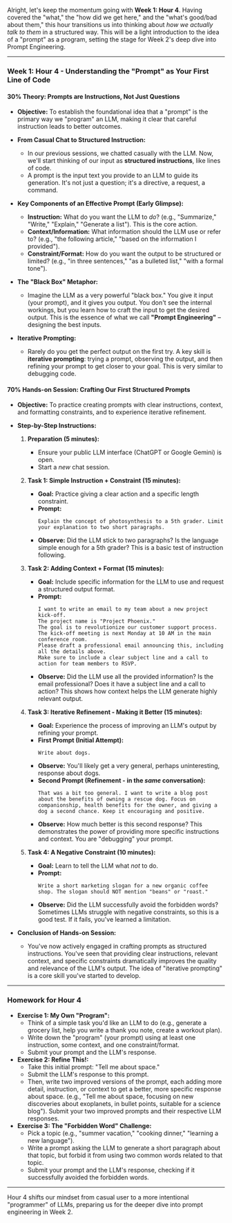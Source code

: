 Alright, let's keep the momentum going with **Week 1: Hour 4**. Having covered the "what," the "how did we get here," and the "what's good/bad about them," this hour transitions us into thinking about *how we actually talk to them* in a structured way. This will be a light introduction to the idea of a "prompt" as a program, setting the stage for Week 2's deep dive into Prompt Engineering.

-----

### **Week 1: Hour 4 - Understanding the "Prompt" as Your First Line of Code**

#### **30% Theory: Prompts are Instructions, Not Just Questions**

  * **Objective:** To establish the foundational idea that a "prompt" is the primary way we "program" an LLM, making it clear that careful instruction leads to better outcomes.

  * **From Casual Chat to Structured Instruction:**

      * In our previous sessions, we chatted casually with the LLM. Now, we'll start thinking of our input as **structured instructions**, like lines of code.
      * A prompt is the input text you provide to an LLM to guide its generation. It's not just a question; it's a directive, a request, a command.

  * **Key Components of an Effective Prompt (Early Glimpse):**

      * **Instruction:** What do you want the LLM to *do*? (e.g., "Summarize," "Write," "Explain," "Generate a list"). This is the core action.
      * **Context/Information:** What information should the LLM use or refer to? (e.g., "the following article," "based on the information I provided").
      * **Constraint/Format:** How do you want the output to be structured or limited? (e.g., "in three sentences," "as a bulleted list," "with a formal tone").

  * **The "Black Box" Metaphor:**

      * Imagine the LLM as a very powerful "black box." You give it input (your prompt), and it gives you output. You don't see the internal workings, but you learn how to craft the input to get the desired output. This is the essence of what we call **"Prompt Engineering"** – designing the best inputs.

  * **Iterative Prompting:**

      * Rarely do you get the perfect output on the first try. A key skill is **iterative prompting**: trying a prompt, observing the output, and then refining your prompt to get closer to your goal. This is very similar to debugging code.

#### **70% Hands-on Session: Crafting Our First Structured Prompts**

  * **Objective:** To practice creating prompts with clear instructions, context, and formatting constraints, and to experience iterative refinement.

  * **Step-by-Step Instructions:**

    1.  **Preparation (5 minutes):**

          * Ensure your public LLM interface (ChatGPT or Google Gemini) is open.
          * Start a *new* chat session.

    2.  **Task 1: Simple Instruction + Constraint (15 minutes):**

          * **Goal:** Practice giving a clear action and a specific length constraint.
          * **Prompt:**
            ```
            Explain the concept of photosynthesis to a 5th grader. Limit your explanation to two short paragraphs.
            ```
          * **Observe:** Did the LLM stick to two paragraphs? Is the language simple enough for a 5th grader? This is a basic test of instruction following.

    3.  **Task 2: Adding Context + Format (15 minutes):**

          * **Goal:** Include specific information for the LLM to use and request a structured output format.
          * **Prompt:**
            ```
            I want to write an email to my team about a new project kick-off.
            The project name is "Project Phoenix."
            The goal is to revolutionize our customer support process.
            The kick-off meeting is next Monday at 10 AM in the main conference room.
            Please draft a professional email announcing this, including all the details above.
            Make sure to include a clear subject line and a call to action for team members to RSVP.
            ```
          * **Observe:** Did the LLM use all the provided information? Is the email professional? Does it have a subject line and a call to action? This shows how context helps the LLM generate highly relevant output.

    4.  **Task 3: Iterative Refinement - Making it Better (15 minutes):**

          * **Goal:** Experience the process of improving an LLM's output by refining your prompt.
          * **First Prompt (Initial Attempt):**
            ```
            Write about dogs.
            ```
          * **Observe:** You'll likely get a very general, perhaps uninteresting, response about dogs.
          * **Second Prompt (Refinement - in the *same* conversation):**
            ```
            That was a bit too general. I want to write a blog post about the benefits of owning a rescue dog. Focus on companionship, health benefits for the owner, and giving a dog a second chance. Keep it encouraging and positive.
            ```
          * **Observe:** How much better is this second response? This demonstrates the power of providing more specific instructions and context. You are "debugging" your prompt.

    5.  **Task 4: A Negative Constraint (10 minutes):**

          * **Goal:** Learn to tell the LLM what *not* to do.
          * **Prompt:**
            ```
            Write a short marketing slogan for a new organic coffee shop. The slogan should NOT mention "beans" or "roast."
            ```
          * **Observe:** Did the LLM successfully avoid the forbidden words? Sometimes LLMs struggle with negative constraints, so this is a good test. If it fails, you've learned a limitation.

  * **Conclusion of Hands-on Session:**

      * You've now actively engaged in crafting prompts as structured instructions. You've seen that providing clear instructions, relevant context, and specific constraints dramatically improves the quality and relevance of the LLM's output. The idea of "iterative prompting" is a core skill you've started to develop.

-----

### **Homework for Hour 4**

  * **Exercise 1: My Own "Program":**
      * Think of a simple task you'd like an LLM to do (e.g., generate a grocery list, help you write a thank you note, create a workout plan).
      * Write down the "program" (your prompt) using at least one instruction, some context, and one constraint/format.
      * Submit your prompt and the LLM's response.
  * **Exercise 2: Refine This\!:**
      * Take this initial prompt: "Tell me about space."
      * Submit the LLM's response to this prompt.
      * Then, write two improved versions of the prompt, each adding more detail, instruction, or context to get a better, more specific response about space. (e.g., "Tell me about space, focusing on new discoveries about exoplanets, in bullet points, suitable for a science blog"). Submit your two improved prompts and their respective LLM responses.
  * **Exercise 3: The "Forbidden Word" Challenge:**
      * Pick a topic (e.g., "summer vacation," "cooking dinner," "learning a new language").
      * Write a prompt asking the LLM to generate a short paragraph about that topic, but forbid it from using two common words related to that topic.
      * Submit your prompt and the LLM's response, checking if it successfully avoided the forbidden words.

-----

Hour 4 shifts our mindset from casual user to a more intentional "programmer" of LLMs, preparing us for the deeper dive into prompt engineering in Week 2.